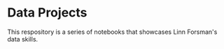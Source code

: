 # Data Projects
This respository is a series of notebooks that showcases Linn Forsman's data skills.
